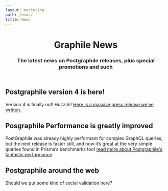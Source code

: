 ```yaml
---
layout: marketing
path: /news/
title: News
---
```


<!-- **************************************** -->

<header class='hero simple'>
<div class='container'>
<div class='row'>
<div class='col-xs-12'>
<div class='hero-block'>

# Graphile News

<h3>
  The latest news on Postgraphile releases, plus special promotions and such
</h3>

</div>
</div>
</div>
</div>
</header>

<!-- **************************************** -->

<section>
<div class='container'>

<div class='row flex-wrap-reverse'>
<div class='text-center col-xs-12 col-md-9 col-lg-7'>
<div class='hero-block'>

## Postgraphile version 4 is here! 

Version 4 is finally out! Huzzah! [Here is a massive press release we've written.](/news/new-release)

</div>
</div>
</div>

</div>
</section>

<!-- **************************************** -->

<section>
<div class='container'>

## Posgraphile Performance is greatly improved

 PostGraphile was already highly performant for complex GraphQL queries, but the next release is faster still, and now it’s great at the very simple queries found in Prisma’s benchmarks too! [read more about Postgraphile's fantastic performance](/news/performance).

</div>
</section>

<!-- **************************************** -->

<section>
<div class='container'>

## Postgraphile around the web

Should we put some kind of social validation here?
</div>
</section>